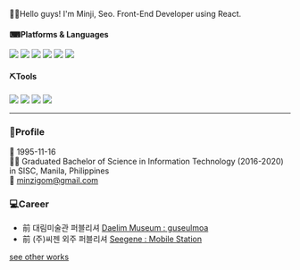 🙋‍♀️Hello guys!
I'm Minji, Seo. Front-End Developer using React.

<!--The first of my career started as a UI/UX Designer and Web publisher. Now I'm Studying React to be a Front-End Developer to make a good service.
Furthermore, I want to be a PM who create a good service and a good team culture in the future.

Maybe, some of you guys are wondering why I want to be a FE developer. 
The reason is that I just thought in order to make a good service, I needed to know how to create/develop the service first for accurate and active communication with group members.  
-->


#### ⌨Platforms & Languages
<img src="https://img.shields.io/badge/React-61DAFB?style=flat-square&logo=React&logoColor=white"/> <img src="https://img.shields.io/badge/Redux-764ABC?style=flat-square&logo=Redux&logoColor=white"/> <img src="https://img.shields.io/badge/styled components-DB7093?style=flat-square&logo=styled-components&logoColor=white"/> <img src="https://img.shields.io/badge/HTML5-E34F26?style=flat-square&logo=HTML5&logoColor=white"/> <img src="https://img.shields.io/badge/CSS3-1572B6?style=flat-square&logo=CSS3&logoColor=white"/> <img src="https://img.shields.io/badge/JavaScript-EF9421?style=flat-square&logo=JavaScript&logoColor=white"/> 

#### ⛏Tools
<img src="https://img.shields.io/badge/Adobe Illustrator-FF9A00?style=flat-square&logo=AdobeIllustrator&logoColor=white"/> <img src="https://img.shields.io/badge/Adobe Photoshop-31A8FF?style=flat-square&logo=AdobePhotoshop&logoColor=white"/> <img src="https://img.shields.io/badge/Visual Studio Code-007ACC?style=flat-square&logo=VisualStudioCode&logoColor=white"/> <img src="https://img.shields.io/badge/Amazon AWS-232F3E?style=flat-square&logo=AmazonAWS&logoColor=white"/>



 
<hr/>

### 👩Profile
👶 1995-11-16 <br/>
👩‍🎓 Graduated Bachelor of Science in Information Technology (2016-2020) in SISC, Manila, Philippines  <br/>
📧 minzigom@gmail.com <br/>

### 💻Career
* 前 대림미술관 퍼블리셔 <a href="http://www.daelimmuseum.org/guseulmoa/index.do">Daelim Museum : guseulmoa</a><br/>
* 前 (주)씨젠 외주 퍼블리셔 <a href="https://www.seegene.co.kr/mobilestation">Seegene : Mobile Station</a><br/>


<a href="https://aback-shock-0a7.notion.site/Hello-41aebcfdec394eef9b54a3a30e9620a2">see other works</a>

 

